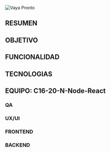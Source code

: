 ![Vaya Pronto](https://i.imgur.com/k6FVhHh.png)

## RESUMEN

## OBJETIVO

## FUNCIONALIDAD

## TECNOLOGIAS

## EQUIPO: C16-20-N-Node-React

### QA

### UX/UI

### FRONTEND

### BACKEND

